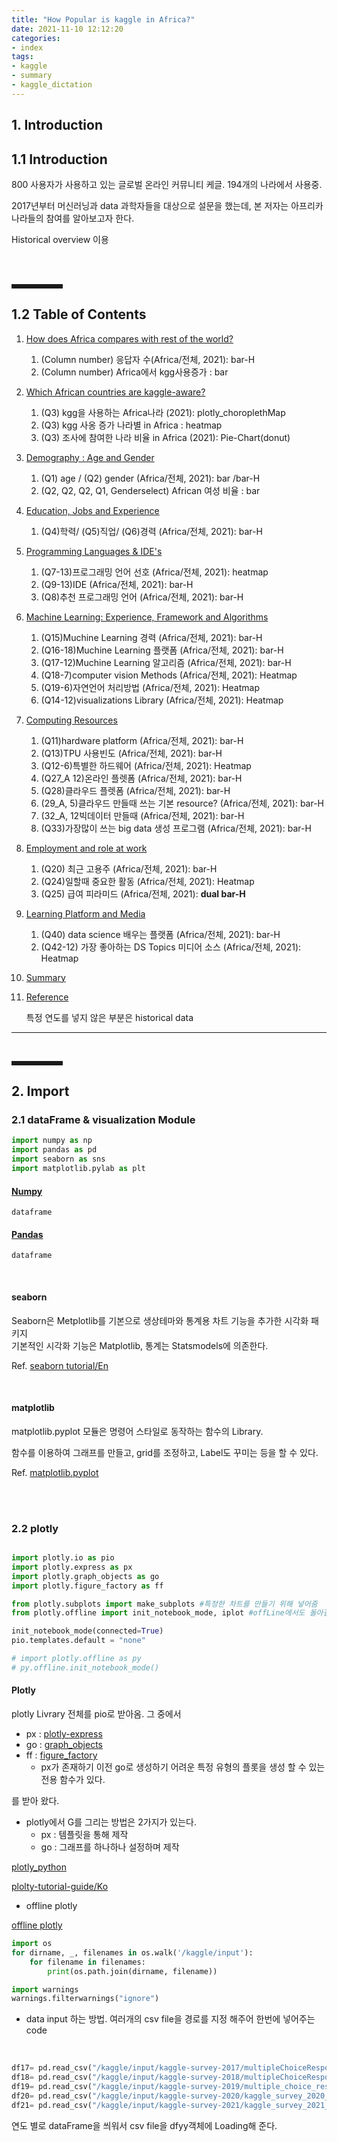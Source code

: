 ```yaml
---
title: "How Popular is kaggle in Africa?"
date: 2021-11-10 12:12:20
categories:
- index
tags:
- kaggle
- summary
- kaggle_dictation
---
```




## 1. Introduction
## 1.1 Introduction

800 사용자가 사용하고 있는 글로벌 온라인 커뮤니티 케글. 194개의 나라에서 사용중.

2017년부터 머신러닝과 data 과학자들을 대상으로 설문을 했는데, 본 저자는 아프리카 나라들의 참여를 알아보고자 한다. 

Historical overview 이용 

<br><br>

<hr style="border: solid; 20px; #ff0011; width: 15%;">

## 1.2 **Table of Contents**

1. [How does Africa compares with rest of the world?](#1)
   1. (Column number) 응답자 수(Africa/전체, 2021): bar-H 
   2. (Column number) Africa에서 kgg사용증가 : bar
2. [Which African countries are kaggle-aware?](#2)
   1. (Q3) kgg을 사용하는 Africa나라 (2021): plotly_choroplethMap
   2. (Q3) kgg 사옹 증가 나라별 in Africa : heatmap
   3. (Q3) 조사에 참여한 나라 비율 in Africa (2021): Pie-Chart(donut)
3. [Demography : Age and Gender](#3)
   1. (Q1) age / (Q2) gender (Africa/전체, 2021): bar /bar-H
   2. (Q2, Q2, Q2, Q1, Genderselect) African 여성 비율 : bar
4. [Education, Jobs and Experience](#4)
   1. (Q4)학력/ (Q5)직업/ (Q6)경력 (Africa/전체, 2021): bar-H 
5. [Programming Languages & IDE's](#5)
   1. (Q7-13)프로그래밍 언어 선호 (Africa/전체, 2021): heatmap
   2. (Q9-13)IDE (Africa/전체, 2021): bar-H 
   3. (Q8)추천 프로그래밍 언어 (Africa/전체, 2021):  bar-H 
6. [Machine Learning: Experience, Framework and Algorithms](#6)
   1. (Q15)Muchine Learning 경력 (Africa/전체, 2021): bar-H 
   2. (Q16-18)Muchine Learning 플랫폼 (Africa/전체, 2021): bar-H 
   3. (Q17-12)Muchine Learning 알고리즘 (Africa/전체, 2021): bar-H 
   4. (Q18-7)computer vision Methods (Africa/전체, 2021): Heatmap
   5. (Q19-6)자연언어 처리방법 (Africa/전체, 2021): Heatmap
   6. (Q14-12)visualizations Library (Africa/전체, 2021): Heatmap
7. [Computing Resources](#7)
   1. (Q11)hardware platform (Africa/전체, 2021): bar-H 
   2. (Q13)TPU 사용빈도 (Africa/전체, 2021): bar-H 
   3. (Q12-6)특별한 하드웨어 (Africa/전체, 2021): Heatmap
   4. (Q27_A 12)온라인 플렛폼 (Africa/전체, 2021): bar-H 
   5. (Q28)클라우드 플렛폼 (Africa/전체, 2021): bar-H 
   6. (29_A, 5)클라우드 만들때 쓰는 기본 resource? (Africa/전체, 2021): bar-H
   7. (32_A, 12빅데이터 만들때 (Africa/전체, 2021): bar-H
   8. (Q33)가장많이 쓰는 big data 생성 프로그램 (Africa/전체, 2021): bar-H
8. [Employment and role at work](#8)
   1. (Q20) 최근 고용주 (Africa/전체, 2021): bar-H
   2. (Q24)일할때 중요한 활동 (Africa/전체, 2021): Heatmap
   3. (Q25) 급여 피라미드  (Africa/전체, 2021): **dual bar-H**
9. [Learning Platform and Media](#9)
   1. (Q40) data science 배우는 플랫폼 (Africa/전체, 2021): bar-H
   2. (Q42-12) 가장 좋아하는 DS Topics 미디어 소스 (Africa/전체, 2021): Heatmap
10. [Summary](#10)
11. [Reference](#11)

    특정 연도를 넣지 않은 부분은 historical data


<hr>
<br>
<hr style="border: solid; 20px; #ff0011; width: 15%;">

## 2. Import
### 2.1 dataFrame & visualization Module

```python
import numpy as np
import pandas as pd
import seaborn as sns
import matplotlib.pylab as plt
```

#### [Numpy](https://yoonhwa-p.github.io/2021/11/01/Numpy/) <br>
    dataframe
#### [Pandas](https://yoonhwa-p.github.io/2021/11/02/Pandas/) <br>
    dataframe
<br>

#### seaborn 

Seaborn은 Metplotlib를 기본으로 생상테마와 통계용 차트 기능을 추가한 시각화 패키지 <br>
기본적인 시각화 기능은 Matplotlib, 통계는 Statsmodels에 의존한다. <br>

Ref. [seaborn tutorial/En](http://seaborn.pydata.org/tutorial.html)

<br>

#### matplotlib 

matplotlib.pyplot 모듈은 명령어 스타일로 동작하는 함수의 Library.

함수를 이용하여 그래프를 만들고, grid를 조정하고, Label도 꾸미는 등을 할 수 있다.

Ref. [matplotlib.pyplot](https://wikidocs.net/92071)

<br><br>


### 2.2 plotly

```python

import plotly.io as pio
import plotly.express as px
import plotly.graph_objects as go
import plotly.figure_factory as ff

from plotly.subplots import make_subplots #특정한 차트를 만들기 위해 넣어줌
from plotly.offline import init_notebook_mode, iplot #offLine에서도 돌아갈 수 있게 해줌

init_notebook_mode(connected=True)
pio.templates.default = "none"

# import plotly.offline as py
# py.offline.init_notebook_mode()
```

#### Plotly

plotly Livrary 전체를 pio로 받아옴.
그 중에서 

- px : [plotly-express](https://plotly.com/python/plotly-express/)
- go : [graph_objects](https://plotly.com/python/reference/) 
- ff : [figure_factory](https://plotly.com/python/figure-factories/)
  - px가 존재하기 이전 go로 생성하기 어려운 특정 유형의 플롯을 생성 할 수 있는 전용 함수가 있다.

를 받아 왔다. 


+ plotly에서 G를 그리는 방법은 2가지가 있는다.
  + px : 템플릿을 통해 제작
  + go : 그래프를 하나하나 설정하며 제작
  
    
[plotly_python](https://plotly.com/python/)

[plolty-tutorial-guide/Ko](https://data101.oopy.io/plolty-tutorial-guide-in-korean)


+ offline plotly 

[offline plotly](https://wooiljeong.github.io/python/python_plotly/)



```python
import os
for dirname, _, filenames in os.walk('/kaggle/input'):
    for filename in filenames:
        print(os.path.join(dirname, filename))

import warnings
warnings.filterwarnings("ignore")
```

- data input 하는 방법.
 여러개의 csv file을 경로를 지정 해주어 한번에 넣어주는 code

<br>



```python
df17= pd.read_csv("/kaggle/input/kaggle-survey-2017/multipleChoiceResponses.csv", encoding="ISO-8859-1")
df18= pd.read_csv("/kaggle/input/kaggle-survey-2018/multipleChoiceResponses.csv", )
df19= pd.read_csv("/kaggle/input/kaggle-survey-2019/multiple_choice_responses.csv", )
df20= pd.read_csv("/kaggle/input/kaggle-survey-2020/kaggle_survey_2020_responses.csv", )
df21= pd.read_csv("/kaggle/input/kaggle-survey-2021/kaggle_survey_2021_responses.csv", )
```


연도 별로 dataFrame을 씌워서 csv file을 dfyy객체에 Loading해 준다. 

